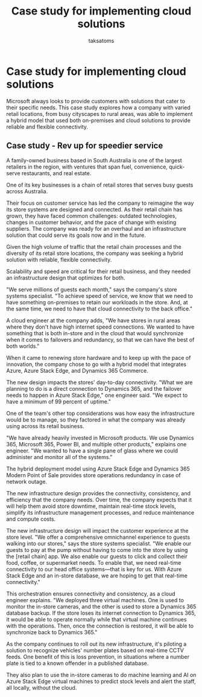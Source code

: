 ﻿---
title: Case study for implementing cloud solutions
description: Review a case study for cloud implementation, including customizations and operating in the cloud with Dynamics 365.  
author: taksatoms
ms.author: tsato
ms.date: 05/15/2023
ms.topic: conceptual

---

# Case study for implementing cloud solutions

Microsoft always looks to provide customers with solutions that cater to their specific needs. This case study explores how a company with varied retail locations, from busy cityscapes to rural areas, was able to implement a hybrid model that used both on-premises and cloud solutions to provide reliable and flexible connectivity.  

## Case study - Rev up for speedier service

A family-owned business based in South Australia is one of the largest retailers in the region, with ventures that span fuel, convenience, quick-serve restaurants, and real estate.

One of its key businesses is a chain of retail stores that serves busy guests across Australia.

Their focus on customer service has led the company to reimagine the way its store systems are designed and connected. As their retail chain has grown, they have faced common challenges: outdated technologies, changes in customer behavior, and the pace of change with existing suppliers. The company was ready for an overhaul and an infrastructure solution that could serve its goals now and in the future.

Given the high volume of traffic that the retail chain processes and the diversity of its retail store locations, the company was seeking a hybrid solution with reliable, flexible connectivity.

Scalability and speed are critical for their retail business, and they needed an infrastructure design that optimizes for both.

"We serve millions of guests each month," says the company's store systems specialist. "To achieve speed of service, we know that we need to have something on-premises to retain our workloads in the store. And, at the same time, we need to have that cloud connectivity to the back office."

A cloud engineer at the company adds, "We have stores in rural areas where they don't have high internet speed connections. We wanted to have something that is both in-store and in the cloud that would synchronize when it comes to failovers and redundancy, so that we can have the best of both worlds."

When it came to renewing store hardware and to keep up with the pace of innovation, the company chose to go with a hybrid model that integrates Azure, Azure Stack Edge, and Dynamics 365 Commerce.

The new design impacts the stores' day-to-day connectivity. "What we are planning to do is a direct connection to Dynamics 365, and the failover needs to happen in Azure Stack Edge," one engineer said. "We expect to have a minimum of 99 percent of uptime."

One of the team's other top considerations was how easy the infrastructure would be to manage, so they factored in what the company was already using across its retail business.

"We have already heavily invested in Microsoft products. We use Dynamics 365, Microsoft 365, Power BI, and multiple other products," explains one engineer. "We wanted to have a single pane of glass where we could administer and monitor all of the systems."

The hybrid deployment model using Azure Stack Edge and Dynamics 365 Modern Point of Sale provides store operations redundancy in case of network outage.

The new infrastructure design provides the connectivity, consistency, and efficiency that the company needs. Over time, the company expects that it will help them avoid store downtime, maintain real-time stock levels, simplify its infrastructure management processes, and reduce maintenance and compute costs.

The new infrastructure design will impact the customer experience at the store level. "We offer a comprehensive omnichannel experience to guests walking into our stores," says the store systems specialist. "We enable our guests to pay at the pump without having to come into the store by using the \[retail chain\] app. We also enable our guests to click and collect their food, coffee, or supermarket needs. To enable that, we need real-time connectivity to our head office systems—that is key for us. With Azure Stack Edge and an in-store database, we are hoping to get that real-time connectivity."

This orchestration ensures connectivity and consistency, as a cloud engineer explains. "We deployed three virtual machines. One is used to monitor the in-store cameras, and the other is used to store a Dynamics 365 database backup. If the store loses its internet connection to Dynamics 365, it would be able to operate normally while that virtual machine continues with the operations. Then, once the connection is restored, it will be able to synchronize back to Dynamics 365."

As the company continues to roll out its new infrastructure, it's piloting a solution to recognize vehicles' number plates based on real-time CCTV feeds. One benefit of this is loss prevention, in situations where a number plate is tied to a known offender in a published database.

They also plan to use the in-store cameras to do machine learning and AI on Azure Stack Edge virtual machines to predict stock levels and alert the staff, all locally, without the cloud.
